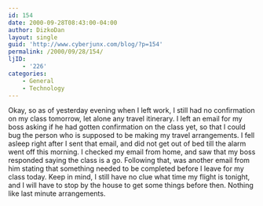 ```yaml
---
id: 154
date: 2000-09-28T08:43:00-04:00
author: DizkoDan
layout: single
guid: 'http://www.cyberjunx.com/blog/?p=154'
permalink: /2000/09/28/154/
ljID:
    - '226'
categories:
    - General
    - Technology
---
```


Okay, so as of yesterday evening when I left work, I still had no confirmation on my class tomorrow, let alone any travel itinerary. I left an email for my boss asking if he had gotten confirmation on the class yet, so that I could bug the person who is supposed to be making my travel arrangements. I fell asleep right after I sent that email, and did not get out of bed till the alarm went off this morning. I checked my email from home, and saw that my boss responded saying the class is a go. Following that, was another email from him stating that something needed to be completed before I leave for my class today. Keep in mind, I still have no clue what time my flight is tonight, and I will have to stop by the house to get some things before then. Nothing like last minute arrangements.